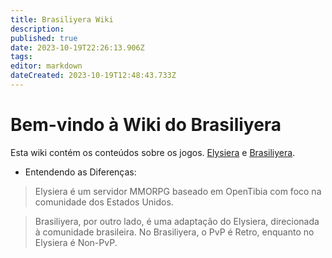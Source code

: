 ```yaml
---
title: Brasiliyera Wiki
description: 
published: true
date: 2023-10-19T22:26:13.906Z
tags: 
editor: markdown
dateCreated: 2023-10-19T12:48:43.733Z
---
```


# Bem-vindo à Wiki do Brasiliyera

Esta wiki contém os conteúdos sobre os jogos. [Elysiera](https://elysiera.com) e [Brasiliyera](https://brasiliyera.com).

- Entendendo as Diferenças:
> Elysiera é um servidor MMORPG baseado em OpenTibia com foco na comunidade dos Estados Unidos.

> Brasiliyera, por outro lado, é uma adaptação do Elysiera, direcionada à comunidade brasileira. No Brasiliyera, o PvP é Retro, enquanto no Elysiera é Non-PvP.